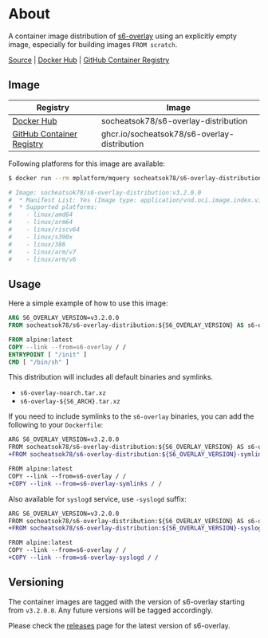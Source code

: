 # About

A container image distribution of [s6-overlay](https://github.com/just-containers/s6-overlay) using an explicitly empty image, especially for building images `FROM scratch`.

[Source] | [Docker Hub] | [GitHub Container Registry]

## Image

| Registry                    | Image                                        |
| --------------------------- | -------------------------------------------- |
| [Docker Hub]                | socheatsok78/s6-overlay-distribution         |
| [GitHub Container Registry] | ghcr.io/socheatsok78/s6-overlay-distribution |

Following platforms for this image are available:

```bash
$ docker run --rm mplatform/mquery socheatsok78/s6-overlay-distribution:v3.2.0.0

# Image: socheatsok78/s6-overlay-distribution:v3.2.0.0
#  * Manifest List: Yes (Image type: application/vnd.oci.image.index.v1+json)
#  * Supported platforms:
#    - linux/amd64
#    - linux/arm64
#    - linux/riscv64
#    - linux/s390x
#    - linux/386
#    - linux/arm/v7
#    - linux/arm/v6
```

## Usage

Here a simple example of how to use this image:

```Dockerfile
ARG S6_OVERLAY_VERSION=v3.2.0.0
FROM socheatsok78/s6-overlay-distribution:${S6_OVERLAY_VERSION} AS s6-overlay

FROM alpine:latest
COPY --link --from=s6-overlay / /
ENTRYPOINT [ "/init" ]
CMD [ "/bin/sh" ]
```

This distribution will includes all default binaries and symlinks.
- `s6-overlay-noarch.tar.xz`
- `s6-overlay-${S6_ARCH}.tar.xz`


If you need to include symlinks to the `s6-overlay` binaries, you can add the following to your `Dockerfile`:

```diff
ARG S6_OVERLAY_VERSION=v3.2.0.0
FROM socheatsok78/s6-overlay-distribution:${S6_OVERLAY_VERSION} AS s6-overlay
+FROM socheatsok78/s6-overlay-distribution:${S6_OVERLAY_VERSION}-symlinks AS s6-overlay-symlinks

FROM alpine:latest
COPY --link --from=s6-overlay / /
+COPY --link --from=s6-overlay-symlinks / /
```

Also available for `syslogd` service, use `-syslogd` suffix:

```diff
ARG S6_OVERLAY_VERSION=v3.2.0.0
FROM socheatsok78/s6-overlay-distribution:${S6_OVERLAY_VERSION} AS s6-overlay
+FROM socheatsok78/s6-overlay-distribution:${S6_OVERLAY_VERSION}-syslogd AS s6-overlay-syslogd

FROM alpine:latest
COPY --link --from=s6-overlay / /
+COPY --link --from=s6-overlay-syslogd / /
```

## Versioning

The container images are tagged with the version of s6-overlay starting from `v3.2.0.0`. Any future versions will be tagged accordingly.

Please check the [releases](https://github.com/just-containers/s6-overlay/releases) page for the latest version of s6-overlay.

[Source]: https://github.com/socheatsok78/s6-overlay-distribution
[Docker Hub]: https://hub.docker.com/r/socheatsok78/s6-overlay-distribution
[GitHub Container Registry]: https://github.com/socheatsok78/s6-overlay-distribution/pkgs/container/s6-overlay-distribution
